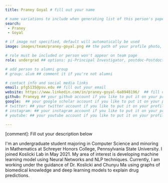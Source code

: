 ```yaml
---
title: Praney Goyal # fill out your name

# name variations to include when generating list of this person's papers
search:
 - Praney
 - Goyal

# if image not specified, default will automatically be used
image: images/team/praney-goyal.png ## the path of your profile photo, please put it under 'images/team' and name it as firstname-lastname.jpg

# role must be included or person won't appear on team page
role: undergrad ## options: pi-Principal Investigator, postdoc-Postdoctoral Researcher, phd-PhD Student, masters-Master's Student, undergrad-Undergraduate Student, highschool-High School Student, programmer-Software Engineer

# add person to alumni group
# group: alum ## comment it if you're not alumni

# contact info and social media links
email: pfg5135@psu.edu ## fill out your email
website: https://www.linkedin.com/in/praney-goyal-6a8948196/  ## fill out the address of your pesonal website if you have or your linkedin profile if you like
github: Praneyg ## your github account if you like to put it on your profile
google:  ## your google scholar account if you like to put it on your profile
# twitter: ## your twitter account if you like to put it on your profile
# instagram: ## your instagram account if you like to put it on your profile
# youtube: ## your youtube account if you like to put it on your profile

---
```

[comment]: Fill out your description below 

I'm an undergraduate student majoring in Computer Science and minoring in Mathematics at Schreyer Honors College, Pennsylvania State University. I joined Koslicki Lab in May 2021. My area of interest is developing machine learning model using Neural Networks and NLP techniques. Currently, I am working under the guidance of Dr. Koslicki and Chunyu Ma using graphs of biomedical knowledge and deep learning models to explain drug predictions.
